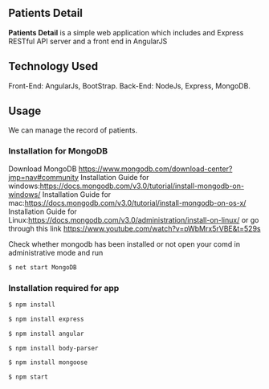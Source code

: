 ## Patients Detail ##

**Patients Detail** is a simple web application which includes and Express RESTful API server and a front end in AngularJS
## Technology Used ##
Front-End: AngularJs, BootStrap.
Back-End: NodeJs, Express, MongoDB.
## Usage ##
We can manage the record of patients.



 ### Installation for MongoDB ### 
 Download MongoDB https://www.mongodb.com/download-center?jmp=nav#community
 Installation Guide for windows:https://docs.mongodb.com/v3.0/tutorial/install-mongodb-on-windows/
 Installation Guide for mac:https://docs.mongodb.com/v3.0/tutorial/install-mongodb-on-os-x/
 Installation Guide for Linux:https://docs.mongodb.com/v3.0/administration/install-on-linux/
or go through this link https://www.youtube.com/watch?v=pWbMrx5rVBE&t=529s

Check whether mongodb has been installed or not open your comd in administrative mode and run 

```sh
$ net start MongoDB
```

### Installation required for app
```sh
$ npm install
```

```sh
$ npm install express
```

```sh
$ npm install angular
```

```sh
$ npm install body-parser
```

```sh
$ npm install mongoose
```

```sh
$ npm start
```

